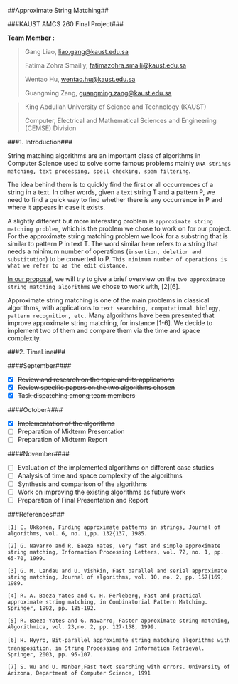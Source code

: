 ##Approximate String Matching##

###KAUST AMCS 260 Final Project###

**Team Member :** 

>Gang Liao, liao.gang@kaust.edu.sa
>
>Fatima Zohra Smailiy, fatimazohra.smaili@kaust.edu.sa
>
>Wentao Hu, wentao.hu@kaust.edu.sa
>
>Guangming Zang, guangming.zang@kaust.edu.sa

>King Abdullah University of Science and Technology (KAUST)
>
>Computer, Electrical and Mathematical Sciences and Engineering (CEMSE) Division

###1. Introduction###

String matching algorithms are an important class of algorithms in Computer Science used to solve some famous problems mainly `DNA strings matching, text processing, spell checking, spam filtering`. 

The idea behind them is to quickly find the first or all occurrences of a string in a text. In other words, given a text string T and a pattern P, we need to find a quick way to find whether there is any occurrence in P and where it appears in case it exists. 

A slightly different but more interesting problem is `approximate string matching problem`, which is the problem we chose to work on for our project. For the approximate string matching problem we look for a substring that is similar to pattern P in text T. The word similar here refers to a string that needs a minimum number of operations (`insertion, deletion and substitution`) to be converted to P. `This minimum number of operations is what we refer to as the edit distance.` 

[In our proposal](http://www.luminpdf.com/files/5733678/algorithm_proposal.pdf), we will try to give a brief overview on the `two approximate string matching algorithms` we chose to work with, [2][6].

Approximate string matching is one of the main problems in classical algorithms, with applications to `text searching, computational biology, pattern recognition, etc.` Many algorithms have been presented that improve approximate string matching, for instance [1-6]. We decide to implement two of them and compare them via the time and space complexity.

###2. TimeLine###

####September####
- [x] ~~Review and research on the topic and its applications~~
- [x] ~~Review specific papers on the two algorithms chosen~~
- [x] ~~Task dispatching among team members~~

####October####
- [x] ~~Implementation of the algorithms~~
- [ ] Preparation of Midterm Presentation
- [ ] Preparation of Midterm Report

####November####
- [ ] Evaluation of the implemented algorithms on different case studies
- [ ] Analysis of time and space complexity of the algorithms
- [ ] Synthesis and comparison of the algorithms
- [ ] Work on improving the existing algorithms as future work
- [ ] Preparation of Final Presentation and Report

###References###

```
[1] E. Ukkonen, Finding approximate patterns in strings, Journal of algorithms, vol. 6, no. 1,pp. 132{137, 1985.

[2] G. Navarro and R. Baeza Yates, Very fast and simple approximate string matching, Information Processing Letters, vol. 72, no. 1, pp. 65-70, 1999.

[3] G. M. Landau and U. Vishkin, Fast parallel and serial approximate string matching, Journal of algorithms, vol. 10, no. 2, pp. 157{169, 1989.

[4] R. A. Baeza Yates and C. H. Perleberg, Fast and practical approximate string matching, in Combinatorial Pattern Matching. Springer, 1992, pp. 185-192.

[5] R. Baeza-Yates and G. Navarro, Faster approximate string matching, Algorithmica, vol. 23,no. 2, pp. 127-158, 1999.

[6] H. Hyyro, Bit-parallel approximate string matching algorithms with transposition, in String Processing and Information Retrieval. Springer, 2003, pp. 95-107.

[7] S. Wu and U. Manber,Fast text searching with errors. University of Arizona, Department of Computer Science, 1991
```
